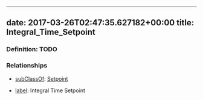
---
date: 2017-03-26T02:47:35.627182+00:00
title: Integral_Time_Setpoint
---
### Definition: TODO

### Relationships

* [subClassOf](http://www.w3.org/2000/01/rdf-schema#subClassOf): [Setpoint](https://brickschema.org/schema/1.0/Brick#Setpoint)

* [label](http://www.w3.org/2000/01/rdf-schema#label): Integral Time Setpoint
